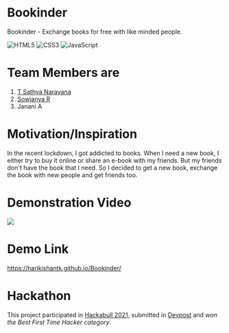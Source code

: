 # Bookinder

Bookinder - Exchange books for free with like minded people. 

<div class="row">
<img alt="HTML5" src="https://img.shields.io/badge/html5%20-%23E34F26.svg?&style=for-the-badge&logo=html5&logoColor=white"/>
<img alt="CSS3" src="https://img.shields.io/badge/css3%20-%231572B6.svg?&style=for-the-badge&logo=css3&logoColor=white"/>
<img alt="JavaScript" src="https://img.shields.io/badge/javascript%20-%23323330.svg?&style=for-the-badge&logo=javascript&logoColor=%23F7DF1E"/>
</div>

# Team Members are
1. [T Sathya Narayana](https://github.com/sathya050801) 
2. [Sowjanya R](https://github.com/sowjanya-105)
3. Janani A

# Motivation/Inspiration 

In the recent lockdown, I got addicted to books. When I need a new book, I either try to buy it online or share an e-book with my friends. But my friends don't have the book that I need. So I decided to get a new book, exchange the book with new people and get friends too.

# Demonstration Video

[![](http://img.youtube.com/vi/j862gghej_Y/0.jpg)](http://www.youtube.com/watch?v=j862gghej_Y "Bookinder - Hackabull 2021")

# Demo Link

https://harikishantk.github.io/Bookinder/

# Hackathon

This project participated in [Hackabull 2021](https://hackabull.io/), submitted in [Devpost](https://devpost.com/software/bookinder-g54dfc) and *won the Best First Time Hacker category*. 

